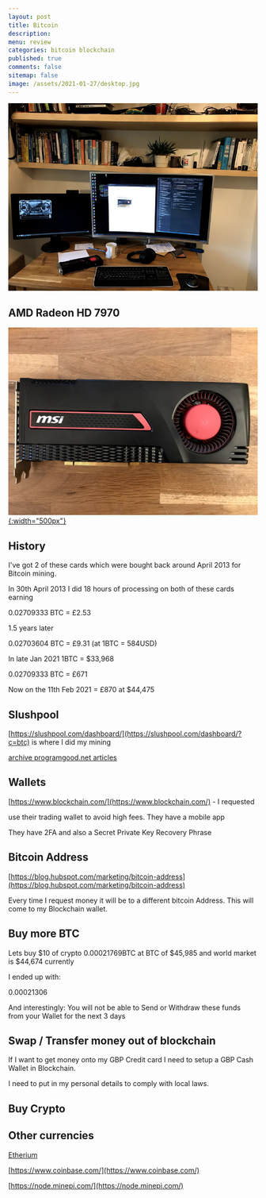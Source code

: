 ```yaml
---
layout: post
title: Bitcoin 
description: 
menu: review
categories: bitcoin blockchain
published: true 
comments: false     
sitemap: false
image: /assets/2021-01-27/desktop.jpg
---
```


[![My desktop](/assets/2021-01-27/desktop.jpg "My desktop")](/assets/2021-01-27/desktop.jpg)

## AMD Radeon HD 7970

[![My card 7970](/assets/2021-01-27/msi.jpg "7970"){:width="500px"}](/assets/2021-01-27/msi.jpg)


## History

I've got 2 of these cards which were bought back around April 2013 for Bitcoin mining.

In 30th April 2013 I did 18 hours of processing on both of these cards earning 

0.02709333 BTC = £2.53

1.5 years later

0.02703604 BTC = £9.31 (at 1BTC = 584USD)

In late Jan 2021 1BTC = $33,968

0.02709333 BTC = £671

Now on the 11th Feb 2021 = £870 at $44,475

## Slushpool

[https://slushpool.com/dashboard/](https://slushpool.com/dashboard/?c=btc) is where I did my mining

[archive programgood.net articles](https://web.archive.org/web/20170701030000/http://www.programgood.net/CategoryView,category,Bitcoin.aspx)

## Wallets

[https://www.blockchain.com/](https://www.blockchain.com/) - I requested

use their trading wallet to avoid high fees. They have a mobile app

They have 2FA and also a Secret Private Key Recovery Phrase

## Bitcoin Address

[https://blog.hubspot.com/marketing/bitcoin-address](https://blog.hubspot.com/marketing/bitcoin-address)

Every time I request money it will be to a different bitcoin Address. This will come to my Blockchain wallet.

## Buy more BTC
Lets buy $10 of crypto
0.00021769BTC at BTC of $45,985 and world market is $44,674 currently

I ended up with:

0.00021306

And interestingly: You will not be able to Send or Withdraw these funds from your Wallet for the next 3 days

## Swap / Transfer money out of blockchain

If I want to get money onto my GBP Credit card I need to setup a GBP Cash Wallet in Blockchain.

I need to put in my personal details to comply with local laws.

## Buy Crypto




## Other currencies

[Etherium]()

[https://www.coinbase.com/](https://www.coinbase.com/)


[https://node.minepi.com/](https://node.minepi.com/)

